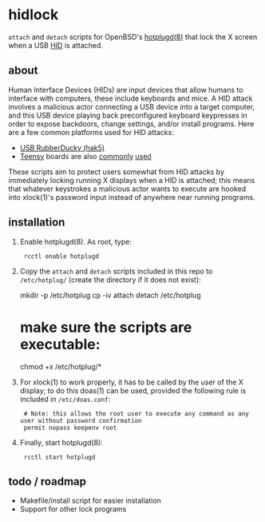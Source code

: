 # hidlock
`attach` and `detach` scripts for OpenBSD's [hotplugd(8)](https://man.openbsd.org/hotplugd "hotplugd manual") that lock the X screen when a USB [HID](https://en.wikipedia.org/wiki/Human_interface_device "Human Interface Device (Wikipedia)") is attached.

## about
Human Interface Devices (HIDs) are input devices that allow humans to interface with computers, these include keyboards and mice. A HID attack involves a malicious actor connecting a USB device into a target computer, and this USB device playing back preconfigured keyboard keypresses in order to expose backdoors, change settings, and/or install programs. Here are a few common platforms used for HID attacks: 

* [USB RubberDucky (hak5)](https://shop.hak5.org/products/usb-rubber-ducky-deluxe)
* [Teensy](https://www.pjrc.com/ "PJRC Homepage") boards are also [commonly](https://www.cyberpointllc.com/posts/cp-human-interface-device-attack.html) [used](https://www.irongeek.com/i.php?page=security/programmable-hid-usb-keystroke-dongle)

These scripts aim to protect users somewhat from HID attacks by immediately locking running X displays when a HID is attached; this means that whatever keystrokes a malicious actor wants to execute are hooked into xlock(1)'s password input instead of anywhere near running programs.

## installation
1. Enable hotplugd(8). As root, type:

		rcctl enable hotplugd

2. Copy the `attach` and `detach` scripts included in this repo to `/etc/hotplug/` (create the directory if it does not exist):

	mkdir -p /etc/hotplug
	cp -iv attach detach /etc/hotplug

	# make sure the scripts are executable:
	chmod +x /etc/hotplug/*

3. For xlock(1) to work properly, it has to be called by the user of the X display; to do this doas(1) can be used, provided the following rule is included in `/etc/doas.conf`:

		# Note: this allows the root user to execute any command as any user without password confirmation
		permit nopass keepenv root

4. Finally, start hotplugd(8):

		rcctl start hotplugd

## todo / roadmap
* Makefile/install script for easier installation 
* Support for other lock programs 
